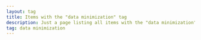 ```yaml
---
layout: tag
title: Items with the "data minimization" tag
description: Just a page listing all items with the "data minimization" tag
tag: data minimization
---
```

